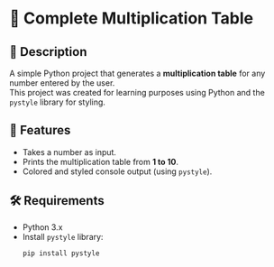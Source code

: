 # 🧮 Complete Multiplication Table

## 📌 Description
A simple Python project that generates a **multiplication table** for any number entered by the user.  
This project was created for learning purposes using Python and the `pystyle` library for styling.

## 🚀 Features
- Takes a number as input.
- Prints the multiplication table from **1 to 10**.
- Colored and styled console output (using `pystyle`).

## 🛠️ Requirements
- Python 3.x
- Install `pystyle` library:
  ```bash
  pip install pystyle
